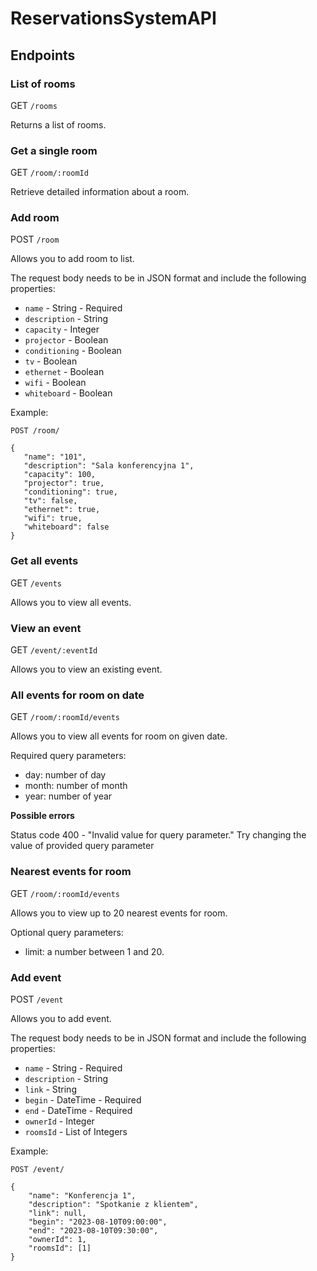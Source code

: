 # ReservationsSystemAPI #

## Endpoints ##

### List of rooms ###

GET `/rooms`

Returns a list of rooms.


### Get a single room ###

GET `/room/:roomId`

Retrieve detailed information about a room.


### Add room ###

POST `/room`

Allows you to add room to list.

The request body needs to be in JSON format and include the following properties:

 - `name` - String - Required
 - `description` - String
 - `capacity` - Integer
 - `projector` - Boolean
 - `conditioning` - Boolean
 - `tv` - Boolean
 - `ethernet` - Boolean
 - `wifi` - Boolean
 - `whiteboard` - Boolean

Example:
```
POST /room/

{
   "name": "101",
   "description": "Sala konferencyjna 1",
   "capacity": 100,
   "projector": true,
   "conditioning": true,
   "tv": false,
   "ethernet": true,
   "wifi": true,
   "whiteboard": false
}
```


### Get all events ###

GET `/events`

Allows you to view all events.


### View an event ###

GET `/event/:eventId`

Allows you to view an existing event.


### All events for room on date ###

GET `/room/:roomId/events`

Allows you to view all events for room on given date.

Required query parameters:

- day: number of day
- month: number of month
- year: number of year

**Possible errors**

Status code 400 - "Invalid value for query parameter." Try changing the value of provided query parameter

### Nearest events for room ###

GET `/room/:roomId/events`

Allows you to view up to 20 nearest events for room.

Optional query parameters:

- limit: a number between 1 and 20.

### Add event ###

POST `/event`

Allows you to add event.

The request body needs to be in JSON format and include the following properties:

 - `name` - String - Required
 - `description` - String
 - `link` - String
 - `begin` - DateTime - Required
 - `end` - DateTime - Required
 - `ownerId` - Integer
 - `roomsId` - List of Integers

Example:
```
POST /event/

{
    "name": "Konferencja 1",
    "description": "Spotkanie z klientem",
    "link": null,
    "begin": "2023-08-10T09:00:00",
    "end": "2023-08-10T09:30:00",
    "ownerId": 1,
    "roomsId": [1]
}
```
